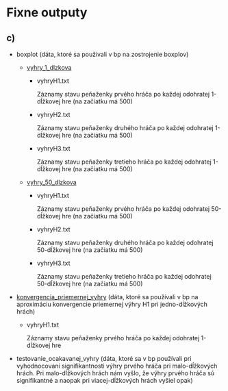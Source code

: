 # Fixne outputy
## c)
  - boxplot (dáta, ktoré sa použivali v bp na zostrojenie boxplov)
    - [vyhry_1_dlzkova](https://github.com/devAdam117/bp/tree/main/codes/mangKung/fixneOutputy/c\)/boxplot/vyhry_1-dlzkova)
      - vyhryH1.txt 
         
        Záznamy stavu peňaženky prvého hráča po každej odohratej 1-dĺžkovej hre (na začiatku má 500)
      - vyhryH2.txt

        Záznamy stavu peňaženky druhého hráča po každej odohratej 1-dĺžkovej hre (na začiatku má 500)
      - vyhryH3.txt

        Záznamy stavu peňaženky tretieho hráča po každej odohratej 1-dĺžkovej hre (na začiatku má 500)
    - [vyhry_50_dlzkova](https://github.com/devAdam117/bp/tree/main/codes/mangKung/fixneOutputy/c\)/boxplot/vyhry_50-dlzkova)
      - vyhryH1.txt
      
        Záznamy stavu peňaženky prvého hráča po každej odohratej 50-dĺžkovej hre (na začiatku má 500)
      - vyhryH2.txt

        Záznamy stavu peňaženky druhého hráča po každej odohratej 50-dĺžkovej hre (na začiatku má 500)
      - vyhryH3.txt

        Záznamy stavu peňaženky tretieho hráča po každej odohratej 50-dĺžkovej hre (na začiatku má 500)
  - [konvergencia_priemernej_vyhry](https://github.com/devAdam117/bp/blob/main/codes/mangKung/fixneOutputy/c\)/konvergencia_priemernej_vyhry/vyhryH1.txt) (dáta, ktoré sa používali v bp na aproximáciu konvergencie priemernej výhry H1 pri jedno-dĺžkových hrách)
    - vyhryH1.txt 
      
      Záznamy stavu peňaženky prvého hráča po každej odohratej 1-dĺžkovej hre

  - testovanie_ocakavanej_vyhry (dáta, ktoré sa v bp používali pri vyhodnocovaní signifikantnosti výhry prvého hráča pri malo-dĺžkových hrách. Pri malo-dĺžkových hrách nám vyšlo, že výhry prvého hráča sú signifikantné a naopak pri viacej-dĺžkových hrách vyšiel opak)
